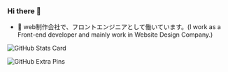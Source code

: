 ### Hi there 👋


- 🔭 web制作会社で、フロントエンジニアとして働いています。(I work as a Front-end developer and mainly work in Website Design Company.)

![GitHub Stats Card](https://github-readme-stats.vercel.app/api?username=code-polaris044)

![GitHub Extra Pins](https://github-readme-stats.vercel.app/api/pin/?username=code-polaris044&repo=homebridge-switchbot-for-mac)

